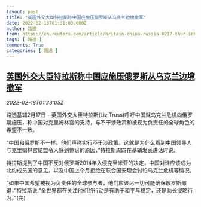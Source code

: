 ```yaml
---
layout: post
title: "英国外交大臣特拉斯称中国应施压俄罗斯从乌克兰边境撤军"
date: 2022-02-18T01:31:03.000Z
author: 路透
from: https://cn.reuters.com/article/britain-china-russia-0217-thur-idCNKBS2KN03Y
tags: [ 路透 ]
comments: True
categories: [ 路透 ]
---
```

<!--1645147863000-->
[英国外交大臣特拉斯称中国应施压俄罗斯从乌克兰边境撤军](https://cn.reuters.com/article/britain-china-russia-0217-thur-idCNKBS2KN03Y)
------

<div>
<div><i>2022-02-18T01:23:05Z</i></div><p>路透基辅2月17日 - 英国外交大臣特拉斯(Liz Truss)呼吁中国就乌克兰危机向俄罗斯施压，称中国对克里姆林宫的支持，与不干涉政策和被视为负责任的全球角色的希望不一致。</p><p>“中国和俄罗斯不一样。他们声称实行不干涉政策。这就是为什么看到中国领导人与克里姆林宫结盟令人感到惊讶的原因，”特拉斯周四在基辅发表讲话时说。</p><p>特拉斯提到了中国不反对俄罗斯2014年入侵克里米亚的决定，中国对谁应该成为北约成员国的意见，以及中国上个月拒绝在联合国安理会讨论乌克兰危机等情况。</p><p>“如果中国希望被视为负责任的全球参与者，他们应该尽一切可能确保俄罗斯撤退，”特拉斯说:“全世界都在关注他们的行动是有助于和平与稳定，还是助长侵略行为。”(完)</p>
</div>
